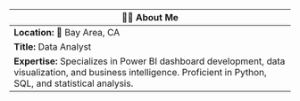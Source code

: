 | **🧑‍💻 About Me** |
| ----------------- |
| **Location:** 📍 Bay Area, CA  |
| **Title:** Data Analyst | Power BI Developer | SQL Developer  |
| **Expertise:** Specializes in Power BI dashboard development, data visualization, and business intelligence. Proficient in Python, SQL, and statistical analysis.  |

